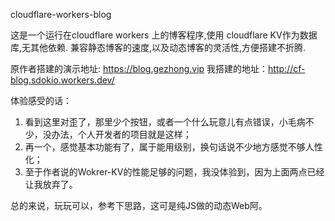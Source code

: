 cloudflare-workers-blog

这是一个运行在cloudflare workers 上的博客程序,使用 cloudflare KV作为数据库,无其他依赖. 兼容静态博客的速度,以及动态博客的灵活性,方便搭建不折腾.

原作者搭建的演示地址: https://blog.gezhong.vip
我搭建的地址：http://cf-blog.sdokio.workers.dev/

体验感受的话：
1. 看到这里对歪了，那里少个按钮，或者一个什么玩意儿有点错误，小毛病不少，没办法，个人开发者的项目就是这样；
1. 再一个，感觉基本功能有了，属于能用级别，换句话说不少地方感觉不够人性化；
1. 至于作者说的Wokrer-KV的性能足够的问题，我没体验到，因为上面两点已经让我放弃了。

总的来说，玩玩可以，参考下思路，这可是纯JS做的动态Web阿。